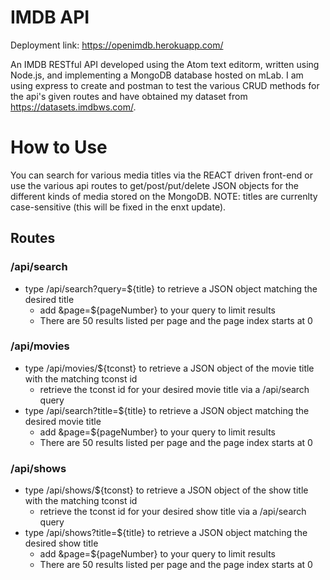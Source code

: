 # IMDB API
Deployment link: https://openimdb.herokuapp.com/  

An IMDB RESTful API developed using the Atom text editorm, written using Node.js, and implementing a MongoDB database hosted on mLab. I am using express to create and postman to test the various CRUD methods for the api's given routes and have obtained my dataset from https://datasets.imdbws.com/.

# How to Use
You can search for various media titles via the REACT driven front-end or use the various api routes to get/post/put/delete JSON objects for the different kinds of media stored on the MongoDB. NOTE: titles are currenlty case-sensitive (this will be fixed in the enxt update).

## Routes

### /api/search
* type /api/search?query=${title} to retrieve a JSON object matching the desired title
  * add &page=${pageNumber} to your query to limit results
  * There are 50 results listed per page and the page index starts at 0

### /api/movies
* type /api/movies/${tconst} to retrieve a JSON object of the movie title with the matching tconst id
  * retrieve the tconst id for your desired movie title via a /api/search query
* type /api/search?title=${title} to retrieve a JSON object matching the desired movie title
  * add &page=${pageNumber} to your query to limit results
  * There are 50 results listed per page and the page index starts at 0

### /api/shows
* type /api/shows/${tconst} to retrieve a JSON object of the show title with the matching tconst id
  * retrieve the tconst id for your desired show title via a /api/search query
* type /api/shows?title=${title} to retrieve a JSON object matching the desired show title
  * add &page=${pageNumber} to your query to limit results
  * There are 50 results listed per page and the page index starts at 0
